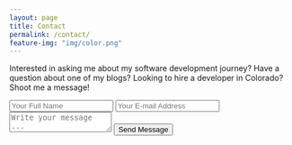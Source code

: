 ```yaml
---
layout: page
title: Contact
permalink: /contact/
feature-img: "img/color.png"
---
```


Interested in asking me about my software development journey? Have a question about one of my blogs? Looking to hire a developer in Colorado? Shoot me a message!

<form action="https://getsimpleform.com/messages?form_api_token=974d02aa0292da34f555b24ef0683833" method="post">
  <!-- the redirect_to is optional, the form will redirect to the referrer on submission -->
  <input type='hidden' name='redirect_to' value='http://danrice.me/thank-you/' />
  <input type='text' name='name' placeholder='Your Full Name' />
  <input type='email' name='email' placeholder='Your E-mail Address' />
  <textarea name='message' placeholder='Write your message ...'></textarea>
  <input type='submit' value='Send Message' />
</form>